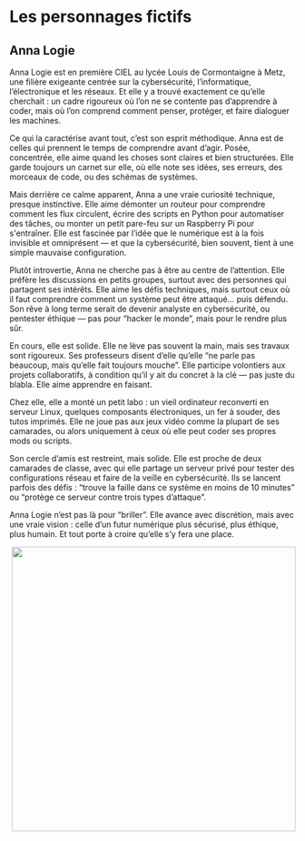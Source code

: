 # Les personnages fictifs 
## Anna Logie
Anna Logie est en première CIEL au lycée Louis de Cormontaigne à Metz, une filière exigeante centrée sur la cybersécurité, l’informatique, l’électronique et les réseaux. Et elle y a trouvé exactement ce qu’elle cherchait : un cadre rigoureux où l’on ne se contente pas d’apprendre à coder, mais où l’on comprend comment penser, protéger, et faire dialoguer les machines.

Ce qui la caractérise avant tout, c’est son esprit méthodique. Anna est de celles qui prennent le temps de comprendre avant d’agir. Posée, concentrée, elle aime quand les choses sont claires et bien structurées. Elle garde toujours un carnet sur elle, où elle note ses idées, ses erreurs, des morceaux de code, ou des schémas de systèmes.

Mais derrière ce calme apparent, Anna a une vraie curiosité technique, presque instinctive. Elle aime démonter un routeur pour comprendre comment les flux circulent, écrire des scripts en Python pour automatiser des tâches, ou monter un petit pare-feu sur un Raspberry Pi pour s'entraîner. Elle est fascinée par l’idée que le numérique est à la fois invisible et omniprésent — et que la cybersécurité, bien souvent, tient à une simple mauvaise configuration.

Plutôt introvertie, Anna ne cherche pas à être au centre de l’attention. Elle préfère les discussions en petits groupes, surtout avec des personnes qui partagent ses intérêts. Elle aime les défis techniques, mais surtout ceux où il faut comprendre comment un système peut être attaqué… puis défendu. Son rêve à long terme serait de devenir analyste en cybersécurité, ou pentester éthique — pas pour “hacker le monde”, mais pour le rendre plus sûr.

En cours, elle est solide. Elle ne lève pas souvent la main, mais ses travaux sont rigoureux. Ses professeurs disent d’elle qu’elle “ne parle pas beaucoup, mais qu’elle fait toujours mouche”. Elle participe volontiers aux projets collaboratifs, à condition qu’il y ait du concret à la clé — pas juste du blabla. Elle aime apprendre en faisant.

Chez elle, elle a monté un petit labo : un vieil ordinateur reconverti en serveur Linux, quelques composants électroniques, un fer à souder, des tutos imprimés. Elle ne joue pas aux jeux vidéo comme la plupart de ses camarades, ou alors uniquement à ceux où elle peut coder ses propres mods ou scripts.

Son cercle d’amis est restreint, mais solide. Elle est proche de deux camarades de classe, avec qui elle partage un serveur privé pour tester des configurations réseau et faire de la veille en cybersécurité. Ils se lancent parfois des défis : “trouve la faille dans ce système en moins de 10 minutes” ou “protège ce serveur contre trois types d’attaque”.

Anna Logie n’est pas là pour “briller”. Elle avance avec discrétion, mais avec une vraie vision : celle d’un futur numérique plus sécurisé, plus éthique, plus humain. Et tout porte à croire qu’elle s’y fera une place.

<img align="right" src="https://github.com/user-attachments/assets/80503c4d-f916-4101-805e-064c69a92dcc" height="500">
